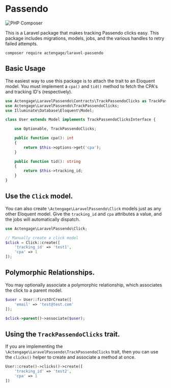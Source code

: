 # Passendo


![PHP Composer](https://github.com/actengage/laravel-message-gears/workflows/PHP%20Composer/badge.svg)

This is a Laravel package that makes tracking Passendo clicks easy. This package includes migrations, models, jobs, and the various handles to retry failed attempts.

    composer require actengage/laravel-passendo

## Basic Usage

The easiest way to use this package is to attach the trait to an Eloquent model.
You must implement a `cpa()` and `tid()` method to fetch the CPA's and tracking
ID's (respectively).

``` php
use Actengage\LaravelPassendo\Contracts\TrackPassendoClicks as TrackPassendoClicksInterface;
use Actengage\LaravelPassendo\TrackPassendoClicks;
use Illuminate\Database\Eloquent\Model;

class User extends Model implements TrackPassendoClicksInterface {

    use Optionable, TrackPassendoClicks;

    public function cpa(): int
    {
        return $this->options->get('cpa');
    }

    public function tid(): string
    {
        return $this->tracking_id;
    }
}
```

## Use the `Click` model.

You can also create `\Actengage\LaravelPassendo\Click` models just as any other
Eloquent model. Give the `tracking_id` and `cpa` attributes a value, and the 
jobs will automatically dispatch.

``` php
use Actengage\LaravelPassendo\Click;

// Manually create a click model
$click = Click::create([
    'tracking_id' => 'test1',
    'cpa' => 1
]);
```

## Polymorphic Relationships.

You may optionally associate a polymorphic relationship, which associates the
click to a parent model.

``` php
$user = User::firstOrCreate([
    'email' => 'test@test.com'
]);

$click->parent()->associate($user);
```

## Using the `TrackPassendoClicks` trait.

If you are implementing the `\Actengage\LaravelPassendo\TrackPassendoClicks`
trait, then you can use the `clicks()` helper to create and associate a method
at once.

``` php
User::create()->clicks()->create([
    'tracking_id' => 'test2',
    'cpa' => 1
])